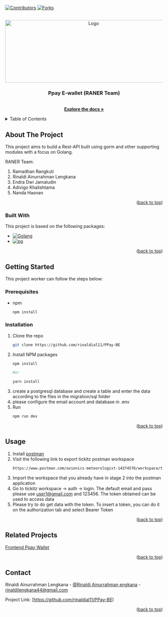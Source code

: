 
<a name="readme-top"></a>

[![Contributors][contributors-shield]][contributors-url]
[![Forks][forks-shield]][forks-url]

<br />
<div align="center">
  <a href="https://github.com/rinaldial11/PPay-BE">
    <img src="https://media.discordapp.net/attachments/990198975200104459/1330456891569995776/ppay_logo2.png?ex=678e0c09&is=678cba89&hm=7921e863f445e259cd9fb7b915068fee1e82ab4771f65e2bde2a9f00412ec517&=&format=webp&quality=lossless" alt="Logo" width="550" height="200">
  </a>

  <h3 align="center">Ppay E-wallet (RANER Team)</h3>

  <p align="center">
    <br />
    <a href="https://github.com/rinaldial11/PPay-BE"><strong>Explore the docs »</strong></a>
    <br />
  </p>
</div>



<!-- TABLE OF CONTENTS -->
<details>
  <summary>Table of Contents</summary>
  <ol>
    <li>
      <a href="#about-the-project">About The Project</a>
      <ul>
        <li><a href="#built-with">Built With</a></li>
      </ul>
    </li>
    <li>
      <a href="#getting-started">Getting Started</a>
      <ul>
        <li><a href="#prerequisites">Prerequisites</a></li>
        <li><a href="#installation">Installation</a></li>
      </ul>
    </li>
    <li><a href="#usage">Usage</a></li>
    <li><a href="#related-projects">Related Projects</a></li>
    <li><a href="#contact">Contact</a></li>
  </ol>
</details>



<!-- ABOUT THE PROJECT -->
## About The Project

This project aims to build a Rest-API built using gorm and other supporting modules with a focus on Golang.

RANER Team:
1. Ramadhan Rangkuti 
2. Rinaldi Ainurrahman Lengkana
3. Endra Dwi Jamaludin
4. Adivigo Khalishtama
5. Nanda Hasnan

<p align="right">(<a href="#readme-top">back to top</a>)</p>



### Built With

This project is based on the following packages:

* [![Golang][golang-shield]][golang-url]
* [![pg][pg-shield]][pg-url]

<p align="right">(<a href="#readme-top">back to top</a>)</p>



<!-- GETTING STARTED -->
## Getting Started

This project worker can follow the steps below:

### Prerequisites

* npm
  ```sh
  npm install
  ```

### Installation

1. Clone the repo
   ```sh
   git clone https://github.com/rinaldial11/PPay-BE
   ```
2. Install NPM packages
   ```sh
   npm install
   
   #or
   
   yarn install
   ```
3. create a postgresql database and create a table and enter the data according to the files in the migration/sql folder
4. please configure the email account and database in .env
5. Run
   ```sh
   npm run dev 
   ```

<p align="right">(<a href="#readme-top">back to top</a>)</p>



<!-- USAGE EXAMPLES -->
## Usage

1. Install [postman](https://www.postman.com/)
2. Visit the following link to export tickitz postman workspace 
   ```sh
   https://www.postman.com/avionics-meteorologist-14374576/workspace/tickitz/collection/22380820-2a8492cd-b607-4943-b31d-9d8c50cc4543?action=share&creator=22380820
   ```
3. Import the workspace that you already have in stage 2 into the postman application
4. Go to tickitz workspace -> auth -> login. The default email and pass please use user1@gmail.com and 123456. The token obtained can be used to access data
5. Please try to do get data with the token. To insert a token, you can do it on the authorization tab and select Bearer Token

<p align="right">(<a href="#readme-top">back to top</a>)</p>

<!-- USAGE EXAMPLES -->
## Related Projects

[Frontend Ppay Wallet](https://github.com/endradwi/PPay-FE)

<p align="right">(<a href="#readme-top">back to top</a>)</p>

<!-- CONTACT -->
## Contact

Rinaldi Ainurrahman Lengkana - [@Rinaldi Ainurrahman engkana](https://www.linkedin.com/in/rinaldilengkana/) - rinaldilengkana44@gmail.com

Project Link: [https://github.com/rinaldial11/PPay-BE)

<p align="right">(<a href="#readme-top">back to top</a>)</p>

<!-- MARKDOWN LINKS & IMAGES -->
<!-- https://www.markdownguide.org/basic-syntax/#reference-style-links -->
[contributors-shield]: https://img.shields.io/badge/CONTRIBUTORS-%205%20-orange
[contributors-url]: https://github.com/rinaldial11/PPay-BE/graphs/contributors
[forks-shield]: https://img.shields.io/badge/FORKS-%204%20-blue
[forks-url]: https://github.com/rinaldial11/PPay-BE/fork
[golang-shield]: https://img.shields.io/badge/Go-00ADD8?logo=Go&logoColor=white&style=for-the-badge
[golang-url]: https://go.dev/
[pg-shield]: https://img.shields.io/badge/postgresql-4169e1?style=for-the-badge&logo=postgresql&logoColor=white
[pg-url]: https://www.postgresql.org/
[gin_gonic-shield]: https://img.shields.io/badge/gin%20gonic-grey?style=for-the-badge&logo=gin
[gin_gonic-url]: https://gin-gonic.com/
